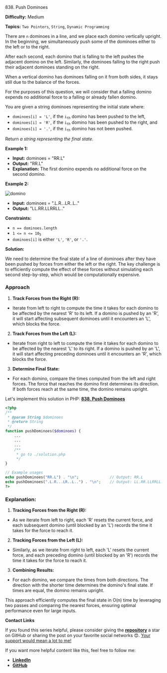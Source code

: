838\. Push Dominoes

**Difficulty:** Medium

**Topics:** `Two Pointers`, `String`, `Dynamic Programming`

There are `n` dominoes in a line, and we place each domino vertically upright. In the beginning, we simultaneously push some of the dominoes either to the left or to the right.

After each second, each domino that is falling to the left pushes the adjacent domino on the left. Similarly, the dominoes falling to the right push their adjacent dominoes standing on the right.

When a vertical domino has dominoes falling on it from both sides, it stays still due to the balance of the forces.

For the purposes of this question, we will consider that a falling domino expends no additional force to a falling or already fallen domino.

You are given a string dominoes representing the initial state where:

- `dominoes[i] = 'L'`, if the <code>i<sub>th</sub></code> domino has been pushed to the left,
- `dominoes[i] = 'R'`, if the <code>i<sub>th</sub></code> domino has been pushed to the right, and
- `dominoes[i] = '.'`, if the <code>i<sub>th</sub></code> domino has not been pushed.

Return _a string representing the final state_.

**Example 1:**

- **Input:** dominoes = "RR.L"
- **Output:** "RR.L"
- **Explanation:** The first domino expends no additional force on the second domino.

**Example 2:**

![domino](https://s3-lc-upload.s3.amazonaws.com/uploads/2018/05/18/domino.png)

- **Input:** dominoes = ".L.R...LR..L.."
- **Output:** "LL.RR.LLRRLL.."



**Constraints:**

- `n == dominoes.length`
- <code>1 <= n <= 10<sub>5</sub></code>
- `dominoes[i]` is either `'L'`, `'R'`, or `'.'`.




**Solution:**

We need to determine the final state of a line of dominoes after they have been pushed by forces from either the left or the right. The key challenge is to efficiently compute the effect of these forces without simulating each second step-by-step, which would be computationally expensive.

### Approach
1. **Track Forces from the Right (R):**
  - Iterate from left to right to compute the time it takes for each domino to be affected by the nearest 'R' to its left. If a domino is pushed by an 'R', it will start affecting subsequent dominoes until it encounters an 'L', which blocks the force.

2. **Track Forces from the Left (L):**
  - Iterate from right to left to compute the time it takes for each domino to be affected by the nearest 'L' to its right. If a domino is pushed by an 'L', it will start affecting preceding dominoes until it encounters an 'R', which blocks the force.

3. **Determine Final State:**
  - For each domino, compare the times computed from the left and right forces. The force that reaches the domino first determines its direction. If both forces reach at the same time, the domino remains upright.

Let's implement this solution in PHP: **[838. Push Dominoes](https://github.com/mah-shamim/leet-code-in-php/tree/main/algorithms/000838-push-dominoes/solution.php)**

```php
<?php
/**
 * @param String $dominoes
 * @return String
 */
function pushDominoes($dominoes) {
    ...
    ...
    ...
    /**
     * go to ./solution.php
     */
}

// Example usages
echo pushDominoes("RR.L") . "\n";              // Output: RR.L
echo pushDominoes(".L.R...LR..L..") . "\n";    // Output: LL.RR.LLRRLL..
?>
```

### Explanation:

1. **Tracking Forces from the Right (R):**
  - As we iterate from left to right, each 'R' resets the current force, and each subsequent domino (until blocked by an 'L') records the time it takes for the force to reach it.

2. **Tracking Forces from the Left (L):**
  - Similarly, as we iterate from right to left, each 'L' resets the current force, and each preceding domino (until blocked by an 'R') records the time it takes for the force to reach it.

3. **Combining Results:**
  - For each domino, we compare the times from both directions. The direction with the shorter time determines the domino's final state. If times are equal, the domino remains upright.

This approach efficiently computes the final state in O(n) time by leveraging two passes and comparing the nearest forces, ensuring optimal performance even for large inputs.

**Contact Links**

If you found this series helpful, please consider giving the **[repository](https://github.com/mah-shamim/leet-code-in-php)** a star on GitHub or sharing the post on your favorite social networks 😍. [Your support would mean a lot to me!](https://isolatedcompliments.com/v09uayg6h?key=a647d02f1aafcddaf10536d7cd00bd7c)

If you want more helpful content like this, feel free to follow me:

- **[LinkedIn](https://www.linkedin.com/in/arifulhaque/)**
- **[GitHub](https://github.com/mah-shamim)**